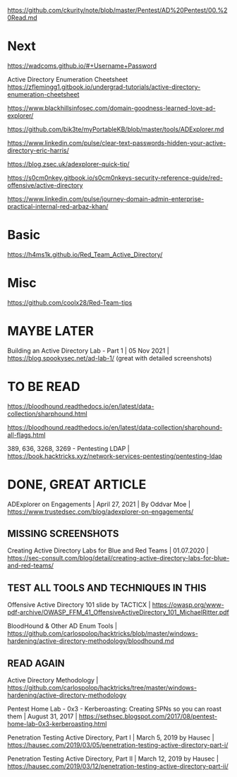 https://github.com/ckurity/note/blob/master/Pentest/AD%20Pentest/00.%20Read.md

# Next

https://wadcoms.github.io/#+Username+Password

Active Directory Enumeration Cheetsheet
https://zflemingg1.gitbook.io/undergrad-tutorials/active-directory-enumeration-cheetsheet

https://www.blackhillsinfosec.com/domain-goodness-learned-love-ad-explorer/

https://github.com/bik3te/myPortableKB/blob/master/tools/ADExplorer.md

https://www.linkedin.com/pulse/clear-text-passwords-hidden-your-active-directory-eric-harris/

https://blog.zsec.uk/adexplorer-quick-tip/

https://s0cm0nkey.gitbook.io/s0cm0nkeys-security-reference-guide/red-offensive/active-directory

https://www.linkedin.com/pulse/journey-domain-admin-enterprise-practical-internal-red-arbaz-khan/

# Basic

https://h4ms1k.github.io/Red_Team_Active_Directory/

# Misc

https://github.com/coolx28/Red-Team-tips

# MAYBE LATER
Building an Active Directory Lab - Part 1 | 05 Nov 2021 | https://blog.spookysec.net/ad-lab-1/
(great with detailed screenshots)

# TO BE READ

https://bloodhound.readthedocs.io/en/latest/data-collection/sharphound.html

https://bloodhound.readthedocs.io/en/latest/data-collection/sharphound-all-flags.html

389, 636, 3268, 3269 - Pentesting LDAP | https://book.hacktricks.xyz/network-services-pentesting/pentesting-ldap

# DONE, GREAT ARTICLE

ADExplorer on Engagements | 
April 27, 2021 | 
By Oddvar Moe |
https://www.trustedsec.com/blog/adexplorer-on-engagements/

## MISSING SCREENSHOTS

Creating Active Directory Labs for Blue and Red Teams | 01.07.2020 | https://sec-consult.com/blog/detail/creating-active-directory-labs-for-blue-and-red-teams/

## TEST ALL TOOLS AND TECHNIQUES IN THIS

Offensive Active Directory 101 slide by TACTICX | https://owasp.org/www-pdf-archive/OWASP_FFM_41_OffensiveActiveDirectory_101_MichaelRitter.pdf

BloodHound & Other AD Enum Tools | https://github.com/carlospolop/hacktricks/blob/master/windows-hardening/active-directory-methodology/bloodhound.md

## READ AGAIN

Active Directory Methodology | https://github.com/carlospolop/hacktricks/tree/master/windows-hardening/active-directory-methodology

Pentest Home Lab - 0x3 - Kerberoasting: Creating SPNs so you can roast them | August 31, 2017 | https://sethsec.blogspot.com/2017/08/pentest-home-lab-0x3-kerberoasting.html

Penetration Testing Active Directory, Part I | March 5, 2019 by Hausec | https://hausec.com/2019/03/05/penetration-testing-active-directory-part-i/

Penetration Testing Active Directory, Part II | March 12, 2019 by Hausec	| https://hausec.com/2019/03/12/penetration-testing-active-directory-part-ii/
